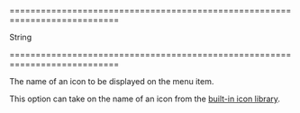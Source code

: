 ===========================================================================
<!--type-->String<!--/type-->
===========================================================================

<!--shortDescription-->
The name of an icon to be displayed on the menu item.
<!--/shortDescription-->

<!--fullDescription-->
This option can take on the name of an icon from the [built-in icon library](/Documentation/Guide/Themes/Icon_Library/).
<!--/fullDescription-->